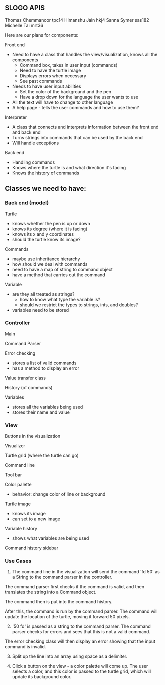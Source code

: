 ## SLOGO APIS

Thomas Chemmanoor tpc14
Himanshu Jain hkj4
Sanna Symer sas182
Michelle Tai mrt36

Here are our plans for components:

Front end
* Need to have a class that handles the view/visualization,
knows all the components 
    * Command box, takes in user input (commands)
    * Need to have the turtle image
    * Displays errors when necessary
    * See past commands
* Needs to have user input abilities
    * Set the color of the background and the pen  
    * Have a drop down for the language the user wants to use
* All the text will have to change to other language
* A help page - tells the user commands and how to use them?
    
Interpreter
* A class that connects and interprets information between the front
end and back end
* Turns strings into commands that can be used by the back end
* Will handle exceptions

Back end
* Handling commands
* Knows where the turtle is and what direction it's facing
* Knows the history of commands

## Classes we need to have:

### Back end (model)
Turtle
- knows whether the pen is up or down
- knows its degree (where it is facing)
- knows its x and y coordinates
- should the turtle know its image?

Commands 
- maybe use inheritance hierarchy 
- how should we deal with commands
- need to have a map of string to command object
- have a method that carries out the command

Variable
- are they all treated as strings?
    - how to know what type the variable is?
    - should we restrict the types to strings, ints, and doubles?
- variables need to be stored

### Controller
Main

Command Parser

Error checking
- stores a list of valid commands
- has a method to display an error 

Value transfer class

History (of commands)

Variables 
- stores all the variables being used 
- stores their name and value

### View
Buttons in the visualization

Visualizer

Turtle grid (where the turtle can go)

Command line

Tool bar

Color palette 
- behavior: change color of line or background

Turtle image
- knows its image
- can set to a new image

Variable history
- shows what variables are being used

Command history sidebar

### Use Cases

1. The command line in the visualization will send the command 'fd 50' as a String
to the command parser in the controller. 

The command parser first checks 
if the command is valid, and then translates the string into a Command object. 

The command then is put into the command history. 

After this, the command is run by the command parser. The command 
will update the location of the turtle, moving it forward 50 pixels.

2. '50 fd' is passed as a string to the command parser. The command
parser checks for errors and sees that this is not a valid command.

The error checking class will then display an error showing that
the input command is invalid.

3. Split up the line into an array using space as a delimiter. 

4. Click a button on the view - a color palette will come up. The user
selects a color, and this color is passed to the turtle grid, which
will update its background color. 